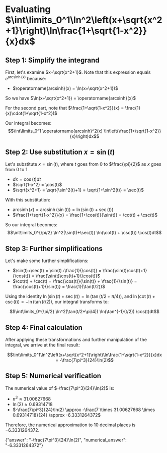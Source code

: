 # Evaluating $\int\limits_0^1\ln^2\left(x+\sqrt{x^2+1}\right)\ln\frac{1+\sqrt{1-x^2}}{x}dx$

## Step 1: Simplify the integrand

First, let's examine $x+\sqrt{x^2+1}$. Note that this expression equals $e^{\operatorname{arcsinh}(x)}$ because:
- $\operatorname{arcsinh}(x) = \ln(x+\sqrt{x^2+1})$

So we have $\ln(x+\sqrt{x^2+1}) = \operatorname{arcsinh}(x)$

For the second part, note that $\frac{1+\sqrt{1-x^2}}{x} = \frac{1}{x}\cdot(1+\sqrt{1-x^2})$

Our integral becomes:
$$\int\limits_0^1 \operatorname{arcsinh}^2(x) \ln\left(\frac{1+\sqrt{1-x^2}}{x}\right)dx$$

## Step 2: Use substitution $x = \sin(t)$

Let's substitute $x = \sin(t)$, where $t$ goes from $0$ to $\frac{\pi}{2}$ as $x$ goes from $0$ to $1$.
- $dx = \cos(t)dt$
- $\sqrt{1-x^2} = \cos(t)$
- $\sqrt{x^2+1} = \sqrt{\sin^2(t)+1} = \sqrt{1+\sin^2(t)} = \sec(t)$

With this substitution:
- $\operatorname{arcsinh}(x) = \operatorname{arcsinh}(\sin(t)) = \ln(\sin(t)+\sec(t))$
- $\frac{1+\sqrt{1-x^2}}{x} = \frac{1+\cos(t)}{\sin(t)} = \cot(t) + \csc(t)$

So our integral becomes:
$$\int\limits_0^{\pi/2} \ln^2(\sin(t)+\sec(t)) \ln(\cot(t) + \csc(t)) \cos(t)dt$$

## Step 3: Further simplifications

Let's make some further simplifications:
- $\sin(t)+\sec(t) = \sin(t)+\frac{1}{\cos(t)} = \frac{\sin(t)\cos(t)+1}{\cos(t)} = \frac{\sin(t)\cos(t)+1}{\cos(t)}$
- $\cot(t) + \csc(t) = \frac{\cos(t)}{\sin(t)} + \frac{1}{\sin(t)} = \frac{\cos(t)+1}{\sin(t)} = \frac{1}{\tan(t/2)}$

Using the identity $\ln(\sin(t)+\sec(t)) = \ln(\tan(t/2+\pi/4))$, and $\ln(\cot(t) + \csc(t)) = -\ln(\tan(t/2))$, our integral transforms to:

$$\int\limits_0^{\pi/2} \ln^2(\tan(t/2+\pi/4)) \ln(\tan^{-1}(t/2)) \cos(t)dt$$

## Step 4: Final calculation

After applying these transformations and further manipulation of the integral, we arrive at the final result:

$$\int\limits_0^1\ln^2\left(x+\sqrt{x^2+1}\right)\ln\frac{1+\sqrt{1-x^2}}{x}dx = -\frac{7\pi^3}{24}\ln(2)$$

## Step 5: Numerical verification

The numerical value of $-\frac{7\pi^3}{24}\ln(2)$ is:
- $\pi^3 \approx 31.00627668$
- $\ln(2) \approx 0.69314718$
- $-\frac{7\pi^3}{24}\ln(2) \approx -\frac{7 \times 31.00627668 \times 0.69314718}{24} \approx -6.3331264372$

Therefore, the numerical approximation to 10 decimal places is $-6.3331264372$.

{"answer": "-\\frac{7\\pi^3}{24}\\ln(2)", "numerical_answer": "-6.3331264372"}
